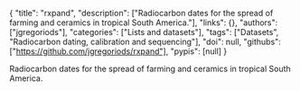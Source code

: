 {
  "title": "rxpand",
  "description": ["Radiocarbon dates for the spread of farming and ceramics in tropical South America."],
  "links": {},
  "authors": ["jgregoriods"],
  "categories": ["Lists and datasets"],
  "tags": ["Datasets", "Radiocarbon dating, calibration and sequencing"],
  "doi": null,
  "githubs": ["https://github.com/jgregoriods/rxpand"],
  "pypis": [null]
}

<!-- Generated by csv2md.R – do not edit by hand -->

Radiocarbon dates for the spread of farming and ceramics in tropical South America.